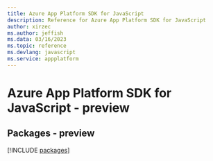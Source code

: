 ```yaml
---
title: Azure App Platform SDK for JavaScript
description: Reference for Azure App Platform SDK for JavaScript
author: xirzec
ms.author: jeffish
ms.data: 03/16/2023
ms.topic: reference
ms.devlang: javascript
ms.service: appplatform
---
```

# Azure App Platform SDK for JavaScript - preview
## Packages - preview
[!INCLUDE [packages](app-platform-index.md)]
